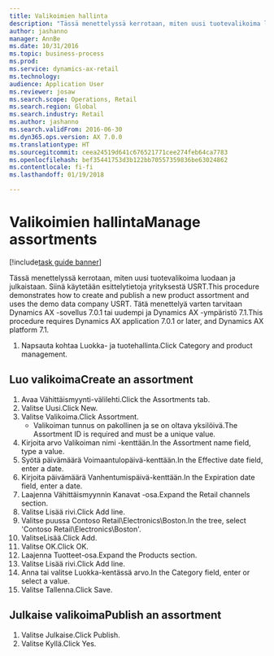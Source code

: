 ```yaml
--- 
title: Valikoimien hallinta
description: "Tässä menettelyssä kerrotaan, miten uusi tuotevalikoima luodaan ja julkaistaan. Siinä käytetään esittelytietoja yrityksestä USRT."
author: jashanno
manager: AnnBe
ms.date: 10/31/2016
ms.topic: business-process
ms.prod: 
ms.service: dynamics-ax-retail
ms.technology: 
audience: Application User
ms.reviewer: josaw
ms.search.scope: Operations, Retail
ms.search.region: Global
ms.search.industry: Retail
ms.author: jashanno
ms.search.validFrom: 2016-06-30
ms.dyn365.ops.version: AX 7.0.0
ms.translationtype: HT
ms.sourcegitcommit: ceea24519d641c676521771cee274feb64ca7783
ms.openlocfilehash: bef35441753d3b122bb70557359836be63024862
ms.contentlocale: fi-fi
ms.lasthandoff: 01/19/2018

---
```

# <a name="manage-assortments"></a><span data-ttu-id="1c780-103">Valikoimien hallinta</span><span class="sxs-lookup"><span data-stu-id="1c780-103">Manage assortments</span></span> 

[!include[task guide banner](../includes/task-guide-banner.md)]

<span data-ttu-id="1c780-104">Tässä menettelyssä kerrotaan, miten uusi tuotevalikoima luodaan ja julkaistaan. Siinä käytetään esittelytietoja yrityksestä USRT.</span><span class="sxs-lookup"><span data-stu-id="1c780-104">This procedure demonstrates how to create and publish a new product assortment and uses the demo data company USRT.</span></span> <span data-ttu-id="1c780-105">Tätä menettelyä varten tarvitaan Dynamics AX -sovellus 7.0.1 tai uudempi ja Dynamics AX -ympäristö 7.1.</span><span class="sxs-lookup"><span data-stu-id="1c780-105">This procedure requires Dynamics AX application 7.0.1 or later, and Dynamics AX platform 7.1.</span></span>  

1. <span data-ttu-id="1c780-106">Napsauta kohtaa Luokka- ja tuotehallinta.</span><span class="sxs-lookup"><span data-stu-id="1c780-106">Click Category and product management.</span></span>

## <a name="create-an-assortment"></a><span data-ttu-id="1c780-107">Luo valikoima</span><span class="sxs-lookup"><span data-stu-id="1c780-107">Create an assortment</span></span>
1. <span data-ttu-id="1c780-108">Avaa Vähittäismyynti-välilehti.</span><span class="sxs-lookup"><span data-stu-id="1c780-108">Click the Assortments tab.</span></span>
2. <span data-ttu-id="1c780-109">Valitse Uusi.</span><span class="sxs-lookup"><span data-stu-id="1c780-109">Click New.</span></span>
3. <span data-ttu-id="1c780-110">Valitse Valikoima.</span><span class="sxs-lookup"><span data-stu-id="1c780-110">Click Assortment.</span></span>
    * <span data-ttu-id="1c780-111">Valikoiman tunnus on pakollinen ja se on oltava yksilöivä.</span><span class="sxs-lookup"><span data-stu-id="1c780-111">The Assortment ID is required and must be a unique value.</span></span>  
4. <span data-ttu-id="1c780-112">Kirjoita arvo Valikoiman nimi -kenttään.</span><span class="sxs-lookup"><span data-stu-id="1c780-112">In the Assortment name field, type a value.</span></span>
5. <span data-ttu-id="1c780-113">Syötä päivämäärä Voimaantulopäivä-kenttään.</span><span class="sxs-lookup"><span data-stu-id="1c780-113">In the Effective date field, enter a date.</span></span>
6. <span data-ttu-id="1c780-114">Kirjoita päivämäärä Vanhentumispäivä-kenttään.</span><span class="sxs-lookup"><span data-stu-id="1c780-114">In the Expiration date field, enter a date.</span></span>
7. <span data-ttu-id="1c780-115">Laajenna Vähittäismyynnin Kanavat -osa.</span><span class="sxs-lookup"><span data-stu-id="1c780-115">Expand the Retail channels section.</span></span>
8. <span data-ttu-id="1c780-116">Valitse Lisää rivi.</span><span class="sxs-lookup"><span data-stu-id="1c780-116">Click Add line.</span></span>
9. <span data-ttu-id="1c780-117">Valitse puussa Contoso Retail\Electronics\Boston.</span><span class="sxs-lookup"><span data-stu-id="1c780-117">In the tree, select 'Contoso Retail\Electronics\Boston'.</span></span>
10. <span data-ttu-id="1c780-118">ValitseLisää.</span><span class="sxs-lookup"><span data-stu-id="1c780-118">Click Add.</span></span>
11. <span data-ttu-id="1c780-119">Valitse OK.</span><span class="sxs-lookup"><span data-stu-id="1c780-119">Click OK.</span></span>
12. <span data-ttu-id="1c780-120">Laajenna Tuotteet-osa.</span><span class="sxs-lookup"><span data-stu-id="1c780-120">Expand the Products section.</span></span>
13. <span data-ttu-id="1c780-121">Valitse Lisää rivi.</span><span class="sxs-lookup"><span data-stu-id="1c780-121">Click Add line.</span></span>
14. <span data-ttu-id="1c780-122">Anna tai valitse Luokka-kentässä arvo.</span><span class="sxs-lookup"><span data-stu-id="1c780-122">In the Category field, enter or select a value.</span></span>
15. <span data-ttu-id="1c780-123">Valitse Tallenna.</span><span class="sxs-lookup"><span data-stu-id="1c780-123">Click Save.</span></span>

## <a name="publish-an-assortment"></a><span data-ttu-id="1c780-124">Julkaise valikoima</span><span class="sxs-lookup"><span data-stu-id="1c780-124">Publish an assortment</span></span>
1. <span data-ttu-id="1c780-125">Valitse Julkaise.</span><span class="sxs-lookup"><span data-stu-id="1c780-125">Click Publish.</span></span>
2. <span data-ttu-id="1c780-126">Valitse Kyllä.</span><span class="sxs-lookup"><span data-stu-id="1c780-126">Click Yes.</span></span>


